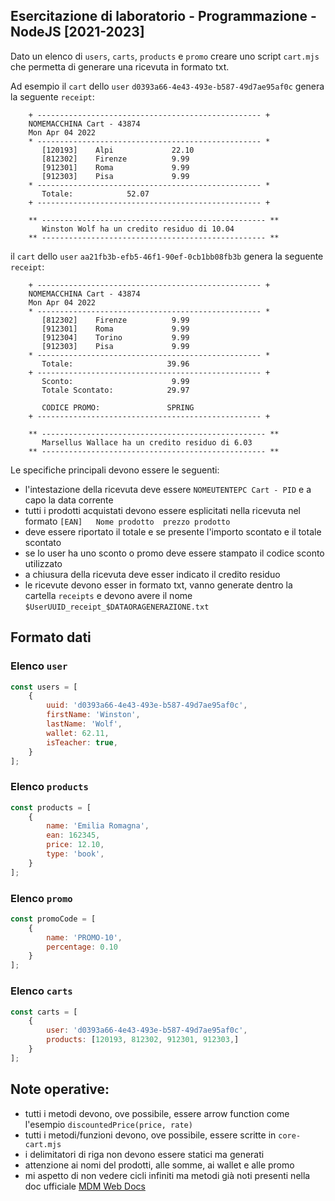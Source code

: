 ## Esercitazione di laboratorio - Programmazione - NodeJS [2021-2023]

Dato un elenco di `users`, `carts`, `products` e `promo` creare uno script `cart.mjs` che permetta di generare una ricevuta in formato txt.

Ad esempio il `cart` dello `user` `d0393a66-4e43-493e-b587-49d7ae95af0c` genera la seguente `receipt`:
```
    + -------------------------------------------------- +
    NOMEMACCHINA Cart - 43874
    Mon Apr 04 2022
    * -------------------------------------------------- *
       [120193]    Alpi 		    22.10
       [812302]    Firenze 		    9.99
       [912301]    Roma 		    9.99
       [912303]    Pisa 		    9.99
    * -------------------------------------------------- *
       Totale: 			  52.07
    + -------------------------------------------------- +
    
    ** -------------------------------------------------- **
       Winston Wolf ha un credito residuo di 10.04
    ** -------------------------------------------------- **

```

il `cart` dello `user` `aa21fb3b-efb5-46f1-90ef-0cb1bb08fb3b` genera la seguente `receipt`:
```
    + -------------------------------------------------- +
    NOMEMACCHINA Cart - 43874
    Mon Apr 04 2022
    * -------------------------------------------------- *
       [812302]    Firenze 		    9.99
       [912301]    Roma 		    9.99
       [912304]    Torino 		    9.99
       [912303]    Pisa 		    9.99
    * -------------------------------------------------- *
       Totale: 			           39.96
    + -------------------------------------------------- +
       Sconto: 			            9.99
       Totale Scontato: 		   29.97
       
       CODICE PROMO:               SPRING
    + -------------------------------------------------- +
    
    ** -------------------------------------------------- **
       Marsellus Wallace ha un credito residuo di 6.03
    ** -------------------------------------------------- **
```

Le specifiche principali devono essere le seguenti:
 - l'intestazione della ricevuta deve essere `NOMEUTENTEPC Cart - PID` e a capo la data corrente 
 - tutti i prodotti acquistati devono essere esplicitati nella ricevuta nel formato `[EAN]   Nome prodotto  prezzo prodotto`
 - deve essere riportato il totale e se presente l'importo scontato e il totale scontato 
 - se lo user ha uno sconto o promo deve essere stampato il codice sconto utilizzato
 - a chiusura della ricevuta deve esser indicato il credito residuo
 - le ricevute devono esser in formato txt, vanno generate dentro la cartella `receipts` e devono avere il nome `$UserUUID_receipt_$DATAORAGENERAZIONE.txt`  
 

## Formato dati

### Elenco `user`
```javascript
const users = [
    {
        uuid: 'd0393a66-4e43-493e-b587-49d7ae95af0c',
        firstName: 'Winston',
        lastName: 'Wolf',
        wallet: 62.11,
        isTeacher: true,
    }
];
```

### Elenco `products`
```javascript
const products = [
    {
        name: 'Emilia Romagna',
        ean: 162345,
        price: 12.10,
        type: 'book',
    }
];
```

### Elenco `promo`
```javascript
const promoCode = [
    {
        name: 'PROMO-10',
        percentage: 0.10
    }
];
```

### Elenco `carts`
```javascript
const carts = [
    {
        user: 'd0393a66-4e43-493e-b587-49d7ae95af0c', 
        products: [120193, 812302, 912301, 912303,]
    }
];
```

## Note operative:
 - tutti i metodi devono, ove possibile, essere arrow function come l'esempio `discountedPrice(price, rate)`
 - tutti i metodi/funzioni devono, ove possibile, essere scritte in `core-cart.mjs`
 - i delimitatori di riga non devono essere statici ma generati
 - attenzione ai nomi del prodotti, alle somme, ai wallet e alle promo
 - mi aspetto di non vedere cicli infiniti ma metodi già noti presenti nella doc ufficiale [MDM Web Docs](https://developer.mozilla.org/en-US/docs/Web/JavaScript/Reference/Global_Objects/Array)
